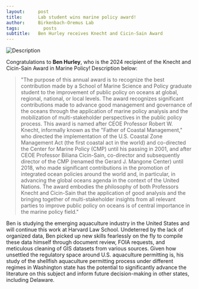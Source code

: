 ```yaml
---
layout:     post
title:      Lab student wins marine policy award!
author:     Birkenbach-Oremus Lab
tags: 		  posts
subtitle:  	Ben Hurley receives Knecht and Cicin-Sain Award
---
```

<!-- Start Writing Below in Markdown -->
![Description](http://birkenbach-oremus-lab.github.io/website/img/posts/2024-05-01.jpg)

Congratulations to **Ben Hurley**, who is the 2024 recipient of the Knecht and Cicin-Sain Award in Marine Policy! Description below:
>"The purpose of this annual award is to recognize the best contribution made by a School of Marine Science and Policy graduate student to the improvement of public policy on oceans at global, regional, national, or local levels. The award recognizes significant contributions made to advance good management and governance of the oceans through the application of marine policy analysis and the mobilization of multi-stakeholder perspectives in the public policy process. This award is named after CEOE Professor Robert W. Knecht, informally known as the "Father of Coastal Management," who directed the implementation of the U.S. Coastal Zone Management Act (the first coastal act in the world) and co-directed the Center for Marine Policy (CMP) until his passing in 2001, and after CEOE Professor Biliana Cicin-Sain, co-director and subsequently director of the CMP (renamed the Gerard J. Mangone Center) until 2018, who made significant contributions in the promotion of integrated ocean policies around the world and, in particular, in advancing the global oceans agenda in the context of the United Nations. The award embodies the philosophy of both Professors Knecht and Cicin-Sain that the application of good analysis and the bringing together of multi-stakeholder insights from all relevant parties to improve public policy on oceans is of central importance in the marine policy field."

Ben is studying the emerging aquaculture industry in the United States and will continue this work at Harvard Law School. Undeterred by the lack of organized data, Ben picked up new skills fearlessly on the fly to compile these data himself through document review, FOIA requests, and meticulous cleaning of GIS datasets from various sources. Given how unsettled the regulatory space around U.S. aquaculture permitting is, his study of the shellfish aquaculture permitting process under different regimes in Washington state has the potential to significantly advance the literature on this subject and inform future decision-making in other states, including Delaware.
